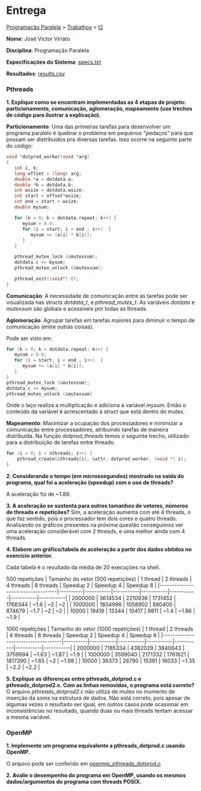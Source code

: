 # Entrega
[Programação Paralela](https://github.com/jviriato/elc139-2019a) > [Trabalhos](trabalhos) > [t2](/trabalhos/t2)

**Nome**: José Victor Viriato

**Disciplina**: Programação Paralela

**Especificações do Sistema**: [specs.txt](/trabalhos/t2/specs.txt)

**Resultados**: [results.csv](/trabalhos/t2/results.csv)



### Pthreads


**1. Explique como se encontram implementadas as 4 etapas de projeto: particionamento, comunicação, aglomeração, mapeamento (use trechos de código para ilustrar a explicação).**

**Particionamento**: 
Uma das primeiras tarefas para desenvolver um programa paralelo é quebrar o problema em pequenos "pedaços" para que possam ser distribuídos pra diversas tarefas. Isso ocorre na seguinte parte do código:

```c
void *dotprod_worker(void *arg)
{
   int i, k;
   long offset = (long) arg;
   double *a = dotdata.a;
   double *b = dotdata.b;     
   int wsize = dotdata.wsize;
   int start = offset*wsize;
   int end = start + wsize;
   double mysum;

   for (k = 0; k < dotdata.repeat; k++) {
      mysum = 0.0;
      for (i = start; i < end ; i++)  {
         mysum += (a[i] * b[i]);
      }
   }

   pthread_mutex_lock (&mutexsum);
   dotdata.c += mysum;
   pthread_mutex_unlock (&mutexsum);

   pthread_exit((void*) 0);
}
```

**Comunicação**:
A necessidade de comunicação entre as tarefas pode ser visualizada nas structs *dotdata_t*, e *pthread_mutex_t*. As variáveis *dotdata* e *mutexsum* são globais e acessíveis por todas as threads.  


**Aglomeração**:
Agrupar tarefas em tarefas maiores para diminuir o tempo de comunicação (entre outras coisas).

Pode ser visto em:
```c
for (k = 0; k < dotdata.repeat; k++) {
   mysum = 0.0;
   for (i = start; i < end ; i++)  {
      mysum += (a[i] * b[i]);
   }
}
pthread_mutex_lock (&mutexsum);
dotdata.c += mysum;
pthread_mutex_unlock (&mutexsum)
```

Onde o laço realiza a multiplicação e adiciona à variável *mysum*. Então o conteúdo da variável é acrescentado à struct que está dentro do mutex.

**Mapeamento**:
Maximizar a ocupação dos processadores e minimizar a comunicação entre processadores, atribuindo tarefas de maneira distribuída.
Na função *dotprod_threads* temos o seguinte trecho, utilizado para a distribuição de tarefas entre threads:
```c
for (i = 0; i < nthreads; i++) {
    pthread_create(&threads[i], &attr, dotprod_worker, (void *) i);
}
```

**2. Considerando o tempo (em microssegundos) mostrado na saída do programa, qual foi a aceleração (speedup) com o uso de threads?**

A aceleração foi de ~1.89.

**3. A aceleração se sustenta para outros tamanhos de vetores, números de threads e repetições?**
Sim, a aceleração aumenta com até 4 threads, o que faz sentido, pois o processador tem dois cores e quatro threads. Analisando os gráficos presentes na próxima questão conseguimos ver uma aceleração considerável com 2 threads, e uma melhor ainda com 4 threads.


**4. Elabore um gráfico/tabela de aceleração a partir dos dados obtidos no exercício anterior.**

Cada tabela é o resultado da média de 20 execuções na shell. 

500 repetições
| Tamanho do vetor (500 repetições) | 1 thread | 2 threads | 4 threads | 8 threads | Speedup 2 | Speedup 4 | Speedup 8 |
|-----------------------------------|----------|-----------|-----------|-----------|-----------|-----------|-----------|
| 2000000                           | 3614534  | 2210936   | 1731452   | 1768344   | ~1.6      | ~2        | ~2        |
| 1000000                           | 1804996  | 1058902   | 880400    | 874679    | ~1.7      | ~2        | ~2        |
| 10000                             | 19419    | 13344     | 10417     | 9811      | ~1.4      | ~1.86     | ~1.9      |


1000 repetições
| Tamanho do vetor (1000 repetições) | 1 thread | 2 threads | 4 threads | 8 threads | Speedup 2 | Speedup 4 | Speedup 8 |
|------------------------------------|----------|-----------|-----------|-----------|-----------|-----------|-----------|
| 2000000                            | 7185334  | 4382029   | 3840643   | 3759694   | ~1.63     | ~1.87     | ~1.9      |
| 1000000                            | 3599040  | 2171332   | 1761621   | 1817390   | ~1.65     | ~2        | ~1.98     |
| 10000                              | 36373    | 26790     | 15391     | 16033     | ~1.35     | ~2.2      | ~2.2      |



**5. Explique as diferenças entre pthreads_dotprod.c e pthreads_dotprod2.c. Com as linhas removidas, o programa está correto?**
O arquivo *pthreads_dotprod2.c* não utiliza de mutex no momento de inserção da soma na estrutura de dados. Não está correto, pois apesar de algumas vezes o resultado ser igual, em outros casos pode ocasionar em inconsistências no resultado, quando duas ou mais threads tentam acessar a mesma variável.



### OpenMP

**1. Implemente um programa equivalente a pthreads_dotprod.c usando OpenMP.**

O arquivo pode ser conferido em [openmp_pthreads_dotprod.c](openmp/openmp_pthreads_dotprod.c)

**2. Avalie o desempenho do programa em OpenMP, usando os mesmos dados/argumentos do programa com threads POSIX.**
